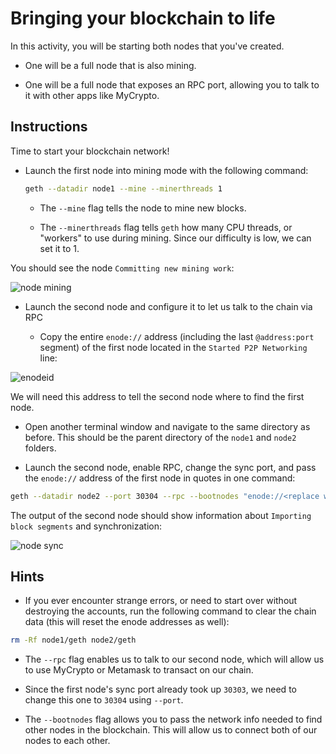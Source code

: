# Bringing your blockchain to life

In this activity, you will be starting both nodes that you've created.

* One will be a full node that is also mining.

* One will be a full node that exposes an RPC port, allowing you to talk to it with other apps like MyCrypto.

## Instructions

Time to start your blockchain network!

* Launch the first node into mining mode with the following command:

  ```bash
  geth --datadir node1 --mine --minerthreads 1
  ```

  * The `--mine` flag tells the node to mine new blocks.

  * The `--minerthreads` flag tells `geth` how many CPU threads, or "workers" to use during mining.
    Since our difficulty is low, we can set it to 1.

You should see the node `Committing new mining work`:

![node mining](Images/mining.png)

* Launch the second node and configure it to let us talk to the chain via RPC

  * Copy the entire `enode://` address (including the last `@address:port` segment)
    of the first node located in the `Started P2P Networking` line:

![enodeid](Images/enodeid.png)

We will need this address to tell the second node where to find the first node.

* Open another terminal window and navigate to the same directory as before.
  This should be the parent directory of the `node1` and `node2` folders.

* Launch the second node, enable RPC, change the sync port,
  and pass the `enode://` address of the first node in quotes in one command:

```bash
geth --datadir node2 --port 30304 --rpc --bootnodes "enode://<replace with node1 enode address>"
```

The output of the second node should show information about `Importing block segments` and synchronization:

![node sync](Images/node-sync.png)

## Hints

* If you ever encounter strange errors, or need to start over without destroying the accounts,
  run the following command to clear the chain data (this will reset the enode addresses as well):

```bash
rm -Rf node1/geth node2/geth
```

* The `--rpc` flag enables us to talk to our second node, which will allow us to use MyCrypto or Metamask to transact on our chain.

* Since the first node's sync port already took up `30303`, we need to change this one to `30304` using `--port`.

* The `--bootnodes` flag allows you to pass the network info needed to find other nodes in the blockchain.
  This will allow us to connect both of our nodes to each other.
